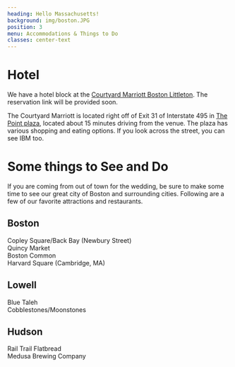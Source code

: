 ```yaml
---
heading: Hello Massachusetts!
background: img/boston.JPG
position: 3
menu: Accommodations & Things to Do
classes: center-text
---
```


# Hotel

We have a hotel block at the [Courtyard Marriott Boston Littleton](http://www.marriott.com/hotels/travel/boslt-courtyard-boston-littleton/). The reservation link will be provided soon.

The Courtyard Marriott is located right off of Exit 31 of Interstate 495 in [The Point plaza](http://www.thepoint495.com/), located about 15 minutes driving from the venue. The plaza has various shopping and eating options. If you look across the street, you can see IBM too.

# Some things to See and Do

If you are coming from out of town for the wedding, be sure to make some time to see our great city of Boston and surrounding cities. Following are a few of our favorite attractions and restaurants.

## Boston

Copley Square/Back Bay (Newbury Street)<br>
Quincy Market<br>
Boston Common<br>
Harvard Square (Cambridge, MA)<br>

## Lowell

Blue Taleh<br>
Cobblestones/Moonstones<br>

## Hudson

Rail Trail Flatbread<br>
Medusa Brewing Company<br>
